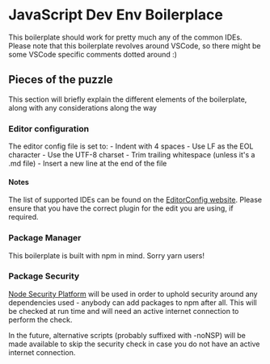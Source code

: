 # JavaScript Dev Env Boilerplace

This boilerplate should work for pretty much any of the common IDEs. Please note that this boilerplate revolves around VSCode, so there might be some VSCode specific comments dotted around :)


## Pieces of the puzzle

This section will briefly explain the different elements of the boilerplate, along with any considerations along the way


### Editor configuration

The editor config file is set to:
    - Indent with 4 spaces
    - Use LF as the EOL character
    - Use the UTF-8 charset
    - Trim trailing whitespace (unless it's a .md file)
    - Insert a new line at the end of the file

#### Notes

The list of supported IDEs can be found on the [EditorConfig website][ec-website]. Please ensure that you have the correct plugin for the edit you are using, if required.


### Package Manager

This boilerplate is built with npm in mind. Sorry yarn users!


### Package Security

[Node Security Platform][nsc-website] will be used in order to uphold security around any dependencies used - anybody can add packages to npm after all. This will be checked at run time and will need an active internet connection to perform the check.

In the future, alternative scripts (probably suffixed with -noNSP) will be made available to skip the security check in case you do not have an active internet connection.

[//]: # (Reference links)

[ec-website]: <http://editorconfig.org/#download>
[nsc-website]: <https://nodesecurity.io/>
